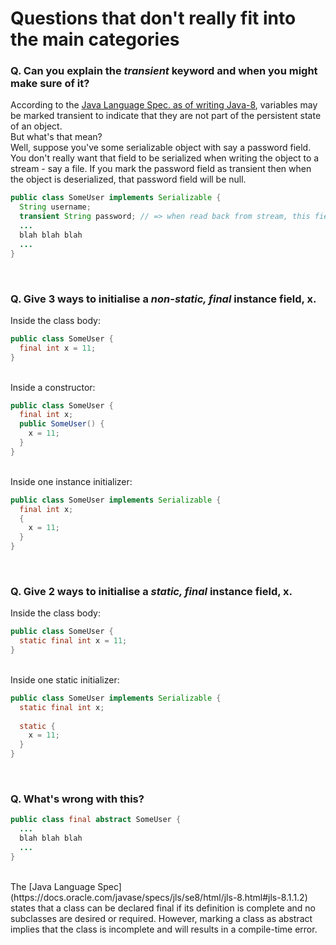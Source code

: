 # Questions that don't really fit into the main categories

### Q. Can you explain the *transient* keyword and when you might make sure of it?<br>
According to the [Java Language Spec. as of writing Java-8](http://docs.oracle.com/javase/specs/jls/se8/html/jls-8.html#jls-8.3.1.3), variables may be marked transient to indicate that they are not part of the persistent state of an object.<br>But what's that mean?<br>Well, suppose you've some serializable object with say a password field. You don't really want that field to be serialized when writing the object to a stream - say a file. If you mark the password field as transient then when the object is deserialized, that password field will be null.<br>
```java
public class SomeUser implements Serializable {
  String username;
  transient String password; // => when read back from stream, this field will be null
  ...
  blah blah blah
  ...
}
```
<br>

### Q. Give 3 ways to initialise a *non-static, final* instance field, x.<br>
Inside the class body:<br>

```java
public class SomeUser {
  final int x = 11;  
}
```
<br>
Inside a constructor:<br>

```java
public class SomeUser {
  final int x;  
  public SomeUser() {
    x = 11;
  }
}
```
<br>
Inside one instance initializer:<br>

```java
public class SomeUser implements Serializable {
  final int x;
  {
    x = 11;
  }
}
```
<br>

### Q. Give 2 ways to initialise a *static, final* instance field, x.<br>
Inside the class body:<br>

```java
public class SomeUser {
  static final int x = 11;  
}
```
<br>
Inside one static initializer:<br>

```java
public class SomeUser implements Serializable {
  static final int x;
  
  static {
    x = 11;
  }
}
```
<br>

### Q. What's wrong with this?<br>

```java
public class final abstract SomeUser {
  ...
  blah blah blah
  ...
}
```
<br>
The [Java Language Spec](https://docs.oracle.com/javase/specs/jls/se8/html/jls-8.html#jls-8.1.1.2) states that a class can be declared final if its definition is complete and no subclasses are desired or required. However, marking a class as abstract implies that the class is incomplete and will results in a compile-time error. 





